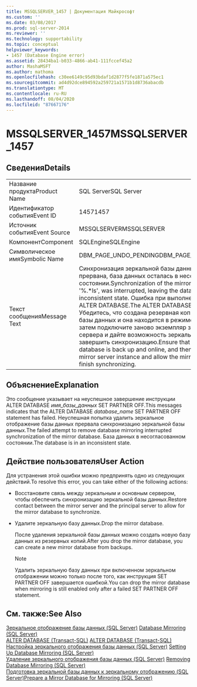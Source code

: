 ```yaml
---
title: MSSQLSERVER_1457 | Документация Майкрософт
ms.custom: ''
ms.date: 03/08/2017
ms.prod: sql-server-2014
ms.reviewer: ''
ms.technology: supportability
ms.topic: conceptual
helpviewer_keywords:
- 1457 (Database Engine error)
ms.assetid: 28434ba1-b033-4866-ab41-111fccef45a2
author: MashaMSFT
ms.author: mathoma
ms.openlocfilehash: c30ee6149c95d93bdaf1d2877f5fe1871a575ec1
ms.sourcegitcommit: ad4d92dce894592a259721a1571b1d8736abacdb
ms.translationtype: MT
ms.contentlocale: ru-RU
ms.lasthandoff: 08/04/2020
ms.locfileid: "87667176"
---
```

# <a name="mssqlserver_1457"></a><span data-ttu-id="7903c-102">MSSQLSERVER_1457</span><span class="sxs-lookup"><span data-stu-id="7903c-102">MSSQLSERVER_1457</span></span>
    
## <a name="details"></a><span data-ttu-id="7903c-103">Сведения</span><span class="sxs-lookup"><span data-stu-id="7903c-103">Details</span></span>  
  
|||  
|-|-|  
|<span data-ttu-id="7903c-104">Название продукта</span><span class="sxs-lookup"><span data-stu-id="7903c-104">Product Name</span></span>|<span data-ttu-id="7903c-105">SQL Server</span><span class="sxs-lookup"><span data-stu-id="7903c-105">SQL Server</span></span>|  
|<span data-ttu-id="7903c-106">Идентификатор события</span><span class="sxs-lookup"><span data-stu-id="7903c-106">Event ID</span></span>|<span data-ttu-id="7903c-107">1457</span><span class="sxs-lookup"><span data-stu-id="7903c-107">1457</span></span>|  
|<span data-ttu-id="7903c-108">Источник события</span><span class="sxs-lookup"><span data-stu-id="7903c-108">Event Source</span></span>|<span data-ttu-id="7903c-109">MSSQLSERVER</span><span class="sxs-lookup"><span data-stu-id="7903c-109">MSSQLSERVER</span></span>|  
|<span data-ttu-id="7903c-110">Компонент</span><span class="sxs-lookup"><span data-stu-id="7903c-110">Component</span></span>|<span data-ttu-id="7903c-111">SQLEngine</span><span class="sxs-lookup"><span data-stu-id="7903c-111">SQLEngine</span></span>|  
|<span data-ttu-id="7903c-112">Символическое имя</span><span class="sxs-lookup"><span data-stu-id="7903c-112">Symbolic Name</span></span>|<span data-ttu-id="7903c-113">DBM_PAGE_UNDO_PENDING</span><span class="sxs-lookup"><span data-stu-id="7903c-113">DBM_PAGE_UNDO_PENDING</span></span>|  
|<span data-ttu-id="7903c-114">Текст сообщения</span><span class="sxs-lookup"><span data-stu-id="7903c-114">Message Text</span></span>|<span data-ttu-id="7903c-115">Синхронизация зеркальной базы данных «%.\*ls» прервана, база данных осталась в несогласованном состоянии.</span><span class="sxs-lookup"><span data-stu-id="7903c-115">Synchronization of the mirror database, '%.\*ls', was interrupted, leaving the database in an inconsistent state.</span></span> <span data-ttu-id="7903c-116">Ошибка при выполнении команды ALTER DATABASE.</span><span class="sxs-lookup"><span data-stu-id="7903c-116">The ALTER DATABASE command failed.</span></span> <span data-ttu-id="7903c-117">Убедитесь, что создана резервная копия зеркальной базы данных и она находится в режиме «в сети», а затем подключите заново экземпляр зеркального сервера и дайте возможность зеркальной базе данных завершить синхронизацию.</span><span class="sxs-lookup"><span data-stu-id="7903c-117">Ensure that the mirror database is back up and online, and then reconnect the mirror server instance and allow the mirror database to finish synchronizing.</span></span>|  
  
## <a name="explanation"></a><span data-ttu-id="7903c-118">Объяснение</span><span class="sxs-lookup"><span data-stu-id="7903c-118">Explanation</span></span>  
 <span data-ttu-id="7903c-119">Это сообщение указывает на неуспешное завершение инструкции ALTER DATABASE *имя_базы_данных* SET PARTNER OFF.</span><span class="sxs-lookup"><span data-stu-id="7903c-119">This messages indicates that the ALTER DATABASE *database_name* SET PARTNER OFF statement has failed.</span></span> <span data-ttu-id="7903c-120">Неуспешная попытка удалить зеркальное отображение базы данных прервала синхронизацию зеркальной базы данных.</span><span class="sxs-lookup"><span data-stu-id="7903c-120">The failed attempt to remove database mirroring interrupted synchronization of the mirror database.</span></span> <span data-ttu-id="7903c-121">База данных в несогласованном состоянии.</span><span class="sxs-lookup"><span data-stu-id="7903c-121">The database is in an inconsistent state.</span></span>  
  
## <a name="user-action"></a><span data-ttu-id="7903c-122">Действие пользователя</span><span class="sxs-lookup"><span data-stu-id="7903c-122">User Action</span></span>  
 <span data-ttu-id="7903c-123">Для устранения этой ошибки можно предпринять одно из следующих действий.</span><span class="sxs-lookup"><span data-stu-id="7903c-123">To resolve this error, you can take either of the following actions:</span></span>  
  
-   <span data-ttu-id="7903c-124">Восстановите связь между зеркальным и основным сервером, чтобы обеспечить синхронизацию зеркальной базы данных.</span><span class="sxs-lookup"><span data-stu-id="7903c-124">Restore contact between the mirror server and the principal server to allow for the mirror database to synchronize.</span></span>  
  
-   <span data-ttu-id="7903c-125">Удалите зеркальную базу данных.</span><span class="sxs-lookup"><span data-stu-id="7903c-125">Drop the mirror database.</span></span>  
  
     <span data-ttu-id="7903c-126">После удаления зеркальной базы данных можно создать новую базу данных из резервных копий.</span><span class="sxs-lookup"><span data-stu-id="7903c-126">After you drop the mirror database, you can create a new mirror database from backups.</span></span>  
  
    > [!NOTE]  
    >  <span data-ttu-id="7903c-127">Удалить зеркальную базу данных при включенном зеркальном отображении можно только после того, как инструкция SET PARTNER OFF завершается ошибкой.</span><span class="sxs-lookup"><span data-stu-id="7903c-127">You can drop the mirror database when mirroring is still enabled only after a failed SET PARTNER OFF statement.</span></span>  
  
## <a name="see-also"></a><span data-ttu-id="7903c-128">См. также:</span><span class="sxs-lookup"><span data-stu-id="7903c-128">See Also</span></span>  
 <span data-ttu-id="7903c-129">[Зеркальное отображение базы данных (SQL Server)](../../database-engine/database-mirroring/database-mirroring-sql-server.md) </span><span class="sxs-lookup"><span data-stu-id="7903c-129">[Database Mirroring &#40;SQL Server&#41;](../../database-engine/database-mirroring/database-mirroring-sql-server.md) </span></span>  
 <span data-ttu-id="7903c-130">[ALTER DATABASE (Transact-SQL)](/sql/t-sql/statements/alter-database-transact-sql) </span><span class="sxs-lookup"><span data-stu-id="7903c-130">[ALTER DATABASE &#40;Transact-SQL&#41;](/sql/t-sql/statements/alter-database-transact-sql) </span></span>  
 <span data-ttu-id="7903c-131">[Настройка зеркального отображения базы данных (SQL Server)](../../database-engine/database-mirroring/setting-up-database-mirroring-sql-server.md) </span><span class="sxs-lookup"><span data-stu-id="7903c-131">[Setting Up Database Mirroring &#40;SQL Server&#41;](../../database-engine/database-mirroring/setting-up-database-mirroring-sql-server.md) </span></span>  
 <span data-ttu-id="7903c-132">[Удаление зеркального отображения базы данных (SQL Server)](../../database-engine/database-mirroring/removing-database-mirroring-sql-server.md) </span><span class="sxs-lookup"><span data-stu-id="7903c-132">[Removing Database Mirroring &#40;SQL Server&#41;](../../database-engine/database-mirroring/removing-database-mirroring-sql-server.md) </span></span>  
 [<span data-ttu-id="7903c-133">Подготовка зеркальной базы данных к зеркальному отображению (SQL Server)</span><span class="sxs-lookup"><span data-stu-id="7903c-133">Prepare a Mirror Database for Mirroring &#40;SQL Server&#41;</span></span>](../../database-engine/database-mirroring/prepare-a-mirror-database-for-mirroring-sql-server.md)  
  
  
